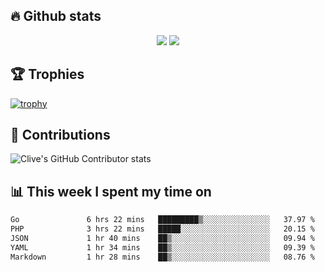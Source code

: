 ## &#128293; Github stats

<!-- GitHub Readme Streak Stats - https://github.com/DenverCoder1/github-readme-streak-stats -->
<p align="center">

<picture>
  <source 
    srcset="https://github-readme-stats.vercel.app/api?username=clivewalkden&count_private=true&show_icons=true&theme=darcula"
    media="(prefers-color-scheme: dark)"
  />
  <source
    srcset="https://github-readme-stats.vercel.app/api?username=clivewalkden&count_private=true&show_icons=true&theme=calm"
    media="(prefers-color-scheme: light), (prefers-color-scheme: no-preference)"
  />
  <img src="https://github-readme-stats.vercel.app/api?username=clivewalkden&count_private=true&show_icons=true&theme=darcula" />
</picture>

<a href="https://git.io/streak-stats" target="_blank">
  <img src="http://github-readme-streak-stats.herokuapp.com?user=clivewalkden&theme=darcula&date_format=j%20M%5B%20Y%5D" />
</a>

</p>

## &#127942; Trophies
[![trophy](https://github-profile-trophy.vercel.app/?username=clivewalkden&theme=onedark)](https://github.com/clivewalkden/github-profile-trophy)

## &#129309; Contributions
![Clive's GitHub Contributor stats](https://github-contributor-stats.vercel.app/api?username=clivewalkden)

## &#128202; This week I spent my time on
<!--START_SECTION:waka-->

```txt
Go               6 hrs 22 mins   █████████▒░░░░░░░░░░░░░░░   37.97 %
PHP              3 hrs 22 mins   █████░░░░░░░░░░░░░░░░░░░░   20.15 %
JSON             1 hr 40 mins    ██▒░░░░░░░░░░░░░░░░░░░░░░   09.94 %
YAML             1 hr 34 mins    ██▒░░░░░░░░░░░░░░░░░░░░░░   09.39 %
Markdown         1 hr 28 mins    ██▒░░░░░░░░░░░░░░░░░░░░░░   08.76 %
```

<!--END_SECTION:waka-->
